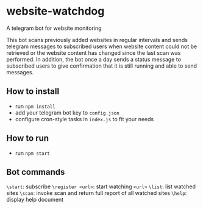 # website-watchdog
A telegram bot for website monitoring

This bot scans previously added websites in regular intervals and sends
telegram messages to subscribed users when website content could not be
retrieved or the website content has changed since the last scan was
performed. In addition, the bot once a day sends a status message to subscribed
users to give confirmation that it is still running and able to send messages.

## How to install
- run `npm install`
- add your telegram bot key to `config.json`
- configure cron-style tasks in `index.js` to fit your needs

## How to run
- run `npm start` 

## Bot commands
`\start`: subscribe
`\register <url>`: start watching `<url>` 
`\list`: list watched sites
`\scan`: invoke scan and return full report of all watched sites
`\help`: display help document